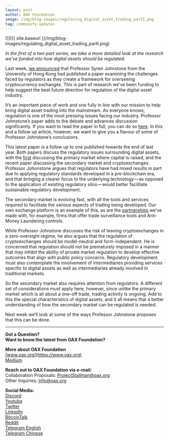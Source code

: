 ```yaml
---
layout: post
author: OAX Foundation
image: /img/blog-images/regulating_digital_asset_trading_partI.png
tag: community-updates
---
```

![]({{ site.baseurl }}/img/blog-images/regulating_digital_asset_trading_partI.png)

_In the first of a two part series, we take a more detailed look at the research we’ve funded into how digital assets should be regulated._

Last week, [we announced](https://medium.com/@OAX_Foundation/new-paper-from-hku-professor-sets-out-requirements-for-the-development-of-a-regulated-secondary-e1feca81f57) that Professor Syren Johnstone from the University of Hong Kong had published a paper examining the challenges faced by regulators as they create a framework for overseeing cryptocurrency exchanges. This is part of research we’ve been funding to help suggest the best future direction for regulation of the digital asset industry.

It’s an important piece of work and one fully in line with our mission to help bring digital asset trading into the mainstream. As everyone knows, regulation is one of the most pressing issues facing our industry. Professor Johnstone’s paper adds to the debate and advances discussion significantly. If you want to read the paper in full, you can do so [here](https://papers.ssrn.com/sol3/papers.cfm?abstract_id=3379623). In this and a follow up article, however, we want to give you a flavour of some of Professor Johnstone’s conclusions.

This latest paper is a follow up to one published towards the end of last year. Both papers discuss the regulatory issues surrounding digital assets, with the [first](https://papers.ssrn.com/sol3/papers.cfm?abstract_id=3264556) discussing the primary market where capital is raised, and the recent paper discussing the secondary market and cryptoexchanges. Professor Johonstone argues that regulators have had mixed results in part due to applying regulatory standards developed in a pre-blockchain era, and that bringing a clearer focus to the underlying technology — as opposed to the application of existing regulatory silos — would better facilitate sustainable regulatory development.

The secondary market is evolving fast, with all the tools and services required to facilitate the various aspects of trading being developed. Our own exchange platform is an example of this, as are the [partnerships](https://medium.com/@OAX_Foundation/partnerships-making-our-vision-a-reality-78880762f999) we’ve made with, for example, firms that offer trade surveillance tools and Anti-Money Laundering controls.

While Professor Johnstone discusses the risk of leaving cryptoexchanges in a zero-oversight regime, he also argues that the regulation of cryptoexchanges should be model-neutral and form-independent. He is concerned that regulation should not be prematurely imposed in a manner that may inhibit the ability of private market regulation to develop effective outcomes that align with public policy concerns. Regulatory development must also contemplate the involvement of intermediaries providing services specific to digital assets as well as intermediaries already involved in traditional markets.

So the secondary market also requires attention from regulators. A different set of considerations must apply here, however, since unlike the primary market which is all about a one-off trade, trading activity is ongoing. Add to this the special characteristics of digital assets, and it all means that a better understanding of how the secondary market can be regulated is needed.

Next week we’ll look at some of the ways Professor Johnstone proposes that this can be done.

---

**Got a Question?**  
**Want to know the latest from OAX Foundation?**  

**More about OAX Foundation**  
[www.oax.org](https://www.oax.org)  
[Medium](https://medium.com/@OAX_Foundation)  

**Reach out to OAX Foundation via e-mail:**  
Collaboration Proposals: [ProjectStallman@oax.org](mailto:ProjectStallman@oax.org)  
Other Inquiries: [Info@oax.org](mailto:Info@oax.org)  

**Social Media:**  
[Discord](https://discordapp.com/invite/ZH5YHkb)  
[Youtube](https://bit.ly/2Bvsk73)  
[Twitter](https://twitter.com/OAX_Foundation)  
[LinkedIn](https://www.linkedin.com/company/oax-foundation/)  
[BitcoinTalk](http://bitcointalk.org/index.php?topic=1943946)  
[Reddit](https://www.reddit.com/r/OpenANX/)  
[Telegram English](https://t.me/openanxteam)  
[Telegram Chinese](https://t.me/oax_cn)  
